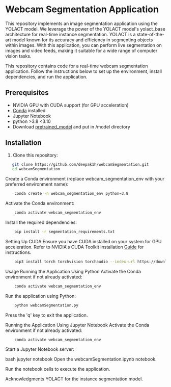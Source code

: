 # Webcam Segmentation Application

This repository implements an image segmentation application using the YOLACT model. We leverage the power of the YOLACT model's yolact_base architecture for real-time instance segmentation. YOLACT is a state-of-the-art model known for its accuracy and efficiency in segmenting objects within images. With this application, you can perform live segmentation on images and video feeds, making it suitable for a wide range of computer vision tasks.

This repository contains code for a real-time webcam segmentation application. Follow the instructions below to set up the environment, install dependencies, and run the application.

## Prerequisites

- NVIDIA GPU with CUDA support (for GPU acceleration)
- [Conda](https://docs.conda.io/en/latest/miniconda.html) installed
- Jupyter Notebook
- python  >3.8 <3.10
- Download [pretrained_model](https://drive.google.com/file/d/1UYy3dMapbH1BnmtZU4WH1zbYgOzzHHf_/view) and put in /model directory

## Installation

1. Clone this repository:
   
```bash
   git clone https://github.com/deepak1h/webcamSegmentation.git
   cd webcamSegmentation
```
Create a Conda environment (replace webcam_segmentation_env with your preferred environment name):

```bash
    conda create -n webcam_segmentation_env python=3.8
```
Activate the Conda environment:

```bash
    conda activate webcam_segmentation_env
```
Install the required dependencies:

```bash
    pip install -r segmentation_requirements.txt
```

Setting Up CUDA
Ensure you have CUDA installed on your system for GPU acceleration. Refer to NVIDIA's CUDA Toolkit Installation [Guide]([https://www.openai.com/](https://docs.nvidia.com/cuda/cuda-installation-guide-linux/index.html)) for instructions.
```bash
    pip3 install torch torchvision torchaudio --index-url https://download.pytorch.org/whl/cu118
```

Usage
Running the Application Using Python
Activate the Conda environment if not already activated:

```bash
    conda activate webcam_segmentation_env
```
Run the application using Python:

```bash
    python webcamSegmentation.py
```
Press the 'q' key to exit the application.

Running the Application Using Jupyter Notebook
Activate the Conda environment if not already activated:

```bash
    conda activate webcam_segmentation_env
```
Start a Jupyter Notebook server:

bash
jupyter notebook
Open the webcamSegmentation.ipynb notebook.

Run the notebook cells to execute the application.

Acknowledgments
YOLACT for the instance segmentation model.

